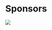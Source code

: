 # Sponsors


<img src="https://www.bosch-si.com/media/_tech/layout/images/logos/bosch_logo_english.png" style="border: none;" />
